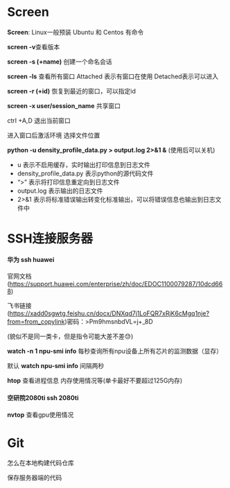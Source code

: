 # Screen

**Screen**: Linux一般预装 Ubuntu 和 Centos 有命令

**screen -v**查看版本

**screen -s (+name)** 创建一个命名会话

**screen -ls** 查看所有窗口  Attached 表示有窗口在使用 Detached表示可以进入

**screen -r (+id)** 恢复到最近的窗口，可以指定id

**screen -x user/session_name** 共享窗口

ctrl +A,D 退出当前窗口

进入窗口后激活环境 选择文件位置

 **python -u density_profile_data.py > output.log 2>&1 &** (使用后可以关机)

- u 表示不启用缓存，实时输出打印信息到日志文件
- density_profile_data.py 表示python的源代码文件
- “>” 表示将打印信息重定向到日志文件
- output.log 表示输出的日志文件
- 2>&1 表示将标准错误输出转变化标准输出，可以将错误信息也输出到日志文件中

# SSH连接服务器

#### 华为 ssh huawei 

官网文档(https://support.huawei.com/enterprise/zh/doc/EDOC1100079287/10dcd668)

飞书链接(https://xadd0sgwtg.feishu.cn/docx/DNXqd7j1LoFQR7xRjK6cMgq1nje?from=from_copylink)密码：>Pm9hmsnbdVL=j+_8D

(貌似不是同一类卡，但是指令可能大差不差😓)

**watch -n 1 npu-smi info**  每秒查询所有npu设备上所有芯片的监测数据（显存）

默认 **watch  npu-smi info**   间隔两秒

**htop** 查看进程信息 内存使用情况等(单卡最好不要超过125G内存)

#### 空研院2080ti  ssh 2080ti

**nvtop** 查看gpu使用情况

# Git

怎么在本地构建代码仓库

保存服务器端的代码

## 